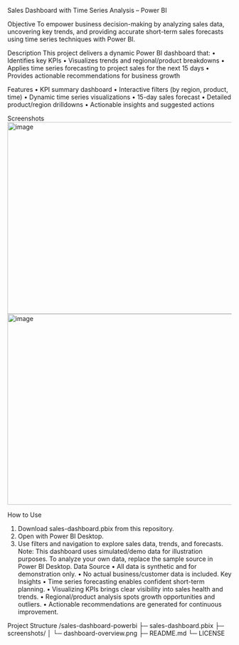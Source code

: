 Sales Dashboard with Time Series Analysis – Power BI

Objective
To empower business decision-making by analyzing sales data, uncovering key trends, and providing accurate short-term sales forecasts using time series techniques with Power BI.

Description
This project delivers a dynamic Power BI dashboard that:
•	Identifies key KPIs
•	Visualizes trends and regional/product breakdowns
•	Applies time series forecasting to project sales for the next 15 days
•	Provides actionable recommendations for business growth

Features
•	KPI summary dashboard
•	Interactive filters (by region, product, time)
•	Dynamic time series visualizations
•	15-day sales forecast
•	Detailed product/region drilldowns
•	Actionable insights and suggested actions

Screenshots
<img width="765" height="431" alt="image" src="https://github.com/user-attachments/assets/2a4aae56-1faf-4ff5-9ce7-4b0171f1e6fe" />
<img width="764" height="429" alt="image" src="https://github.com/user-attachments/assets/b73fbc06-58d0-41a5-bfe0-40b05bd51672" />

How to Use
1.	Download sales-dashboard.pbix from this repository.
2.	Open with Power BI Desktop.
3.	Use filters and navigation to explore sales data, trends, and forecasts.
Note: This dashboard uses simulated/demo data for illustration purposes. To analyze your own data, replace the sample source in Power BI Desktop.
Data Source
•	All data is synthetic and for demonstration only.
•	No actual business/customer data is included.
Key Insights
•	Time series forecasting enables confident short-term planning.
•	Visualizing KPIs brings clear visibility into sales health and trends.
•	Regional/product analysis spots growth opportunities and outliers.
•	Actionable recommendations are generated for continuous improvement.

Project Structure
/sales-dashboard-powerbi
├─ sales-dashboard.pbix
├─ screenshots/
│    └─ dashboard-overview.png
├─ README.md
└─ LICENSE
